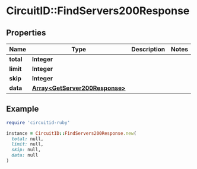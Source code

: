 # CircuitID::FindServers200Response

## Properties

| Name | Type | Description | Notes |
| ---- | ---- | ----------- | ----- |
| **total** | **Integer** |  |  |
| **limit** | **Integer** |  |  |
| **skip** | **Integer** |  |  |
| **data** | [**Array&lt;GetServer200Response&gt;**](GetServer200Response.md) |  |  |

## Example

```ruby
require 'circuitid-ruby'

instance = CircuitID::FindServers200Response.new(
  total: null,
  limit: null,
  skip: null,
  data: null
)
```

